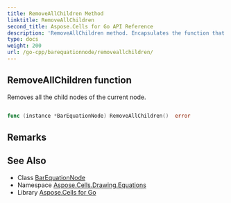 ```yaml
---
title: RemoveAllChildren Method 
linktitle: RemoveAllChildren
second_title: Aspose.Cells for Go API Reference
description: 'RemoveAllChildren method. Encapsulates the function that represents removeallchildren in Go.'
type: docs
weight: 200
url: /go-cpp/barequationnode/removeallchildren/
---
```


## RemoveAllChildren function

Removes all the child nodes of the current node.

```go

func (instance *BarEquationNode) RemoveAllChildren()  error

```

## Remarks


## See Also

* Class [BarEquationNode](../)
* Namespace [Aspose.Cells.Drawing.Equations](../../)
* Library [Aspose.Cells for Go](../../../)
